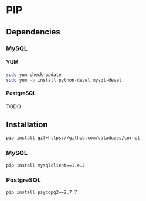 # PIP

## Dependencies

### MySQL

#### YUM

```sh
sudo yum check-update
sudo yum -y install python-devel mysql-devel
```

#### PostgreSQL

TODO

## Installation

```sh
pip install git+https://github.com/datadudes/cornet
```

### MySQL

```sh
pip install mysqlclient==1.4.2
```

### PostgreSQL

```sh
pip install psycopg2==2.7.7
```
